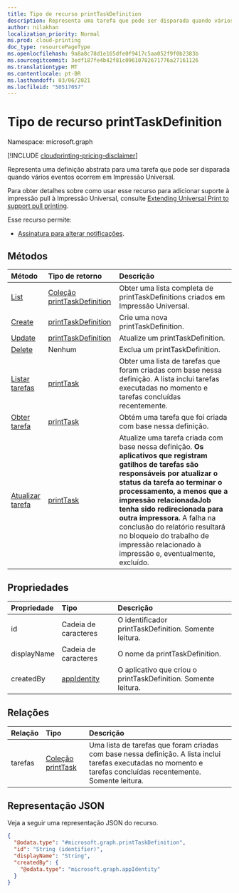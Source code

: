 ```yaml
---
title: Tipo de recurso printTaskDefinition
description: Representa uma tarefa que pode ser disparada quando vários eventos ocorrem em Impressão Universal.
author: nilakhan
localization_priority: Normal
ms.prod: cloud-printing
doc_type: resourcePageType
ms.openlocfilehash: 9a8a8c78d1e165dfe0f9417c5aa052f9f0b2383b
ms.sourcegitcommit: 3edf187fe4b42f81c09610782671776a27161126
ms.translationtype: MT
ms.contentlocale: pt-BR
ms.lasthandoff: 03/06/2021
ms.locfileid: "50517057"
---
```

# <a name="printtaskdefinition-resource-type"></a>Tipo de recurso printTaskDefinition

Namespace: microsoft.graph

[!INCLUDE [cloudprinting-pricing-disclaimer](../../includes/cloudprinting-pricing-disclaimer.md)]

Representa uma definição abstrata para uma tarefa que pode ser disparada quando vários eventos ocorrem em Impressão Universal.

Para obter detalhes sobre como usar esse recurso para adicionar suporte à impressão pull à Impressão Universal, consulte [Extending Universal Print to support pull printing](/graph/universal-print-concept-overview#extending-universal-print-to-support-pull-printing).

Esse recurso permite:
* [Assinatura para alterar notificações](/graph/universal-print-webhook-notifications).

## <a name="methods"></a>Métodos
| Método       | Tipo de retorno | Descrição |
|:-------------|:------------|:------------|
| [List](../api/print-list-taskdefinitions.md) | [Coleção printTaskDefinition](printtaskdefinition.md) | Obter uma lista completa de printTaskDefinitions criados em Impressão Universal. |
| [Create](../api/print-post-taskdefinitions.md) | [printTaskDefinition](printtaskdefinition.md) | Crie uma nova printTaskDefinition. |
| [Update](../api/print-update-taskdefinition.md) | [printTaskDefinition](printtaskdefinition.md) | Atualize um printTaskDefinition. |
| [Delete](../api/print-delete-taskdefinition.md) | Nenhum | Exclua um printTaskDefinition. |
| [Listar tarefas](../api/printtaskdefinition-list-tasks.md) | [printTask](printtask.md) | Obter uma lista de tarefas que foram criadas com base nessa definição. A lista inclui tarefas executadas no momento e tarefas concluídas recentemente. |
| [Obter tarefa](../api/printtask-get.md) | [printTask](printtask.md) | Obtém uma tarefa que foi criada com base nessa definição. |
| [Atualizar tarefa](../api/printtaskdefinition-update-task.md) | [printTask](printtask.md) | Atualize uma tarefa criada com base nessa definição. **Os aplicativos que registram gatilhos de tarefas são responsáveis por atualizar o status da tarefa ao terminar o processamento, a menos que a impressão relacionadaJob tenha sido redirecionada para outra impressora.** A falha na conclusão do relatório resultará no bloqueio do trabalho de impressão relacionado à impressão e, eventualmente, excluído. |

## <a name="properties"></a>Propriedades
|Propriedade|Tipo|Descrição|
|:---|:---|:---|
|id|Cadeia de caracteres|O identificador printTaskDefinition. Somente leitura.|
|displayName|Cadeia de caracteres|O nome da printTaskDefinition.|
|createdBy|[appIdentity](appidentity.md)|O aplicativo que criou o printTaskDefinition. Somente leitura.|

## <a name="relationships"></a>Relações
|Relação|Tipo|Descrição|
|:---|:---|:---|
|tarefas|[Coleção printTask](printtask.md)|Uma lista de tarefas que foram criadas com base nessa definição. A lista inclui tarefas executadas no momento e tarefas concluídas recentemente. Somente leitura.|

## <a name="json-representation"></a>Representação JSON
Veja a seguir uma representação JSON do recurso.
<!-- {
  "blockType": "resource",
  "keyProperty": "id",
  "@odata.type": "microsoft.graph.printTaskDefinition",
  "openType": false
}
-->
``` json
{
  "@odata.type": "#microsoft.graph.printTaskDefinition",
  "id": "String (identifier)",
  "displayName": "String",
  "createdBy": {
    "@odata.type": "microsoft.graph.appIdentity"
  }
}
```

